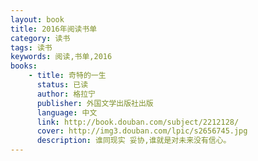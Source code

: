 ```yaml
---
layout: book
title: 2016年阅读书单
category: 读书
tags: 读书
keywords: 阅读,书单,2016
books: 
    - title: 奇特的一生
      status: 已读
      author: 格拉宁
      publisher: 外国文学出版社出版
      language: 中文
      link: http://book.douban.com/subject/2212128/
      cover: http://img3.douban.com/lpic/s2656745.jpg
      description: 谁同现实 妥协,谁就是对未来没有信心。 
---
```

